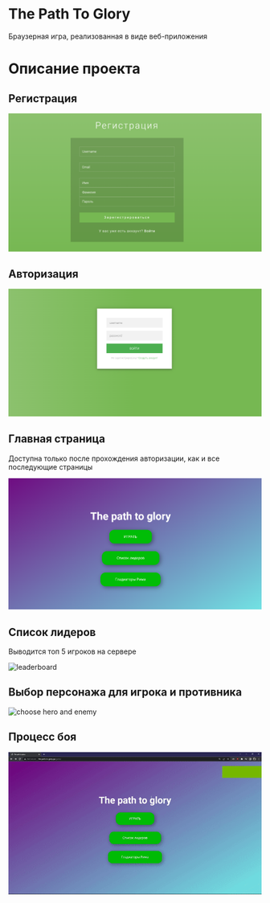 # The Path To Glory

Браузерная игра, реализованная в виде веб-приложения

# Описание проекта

## Регистрация

![registration](https://github.com/R0ryMercury/the_path_to_glory/blob/master/readme_files/registration.png)

## Авторизация

![login](https://github.com/R0ryMercury/the_path_to_glory/blob/master/readme_files/login.png)

## Главная страница

Доступна только после прохождения авторизации, как и все последующие страницы

![main](https://github.com/R0ryMercury/the_path_to_glory/blob/master/readme_files/main.png)

## Список лидеров

Выводится топ 5 игроков на сервере

![leaderboard](https://github.com/R0ryMercury/the_path_to_glory/blob/master/readme_files/leaderboard.png)

## Выбор персонажа для игрока и противника

![choose hero and enemy](https://github.com/R0ryMercury/the_path_to_glory/blob/master/readme_files/choose_hero_and_enemy.gif)

## Процесс боя

![fight](https://github.com/R0ryMercury/the_path_to_glory/blob/master/readme_files/fight.gif)

